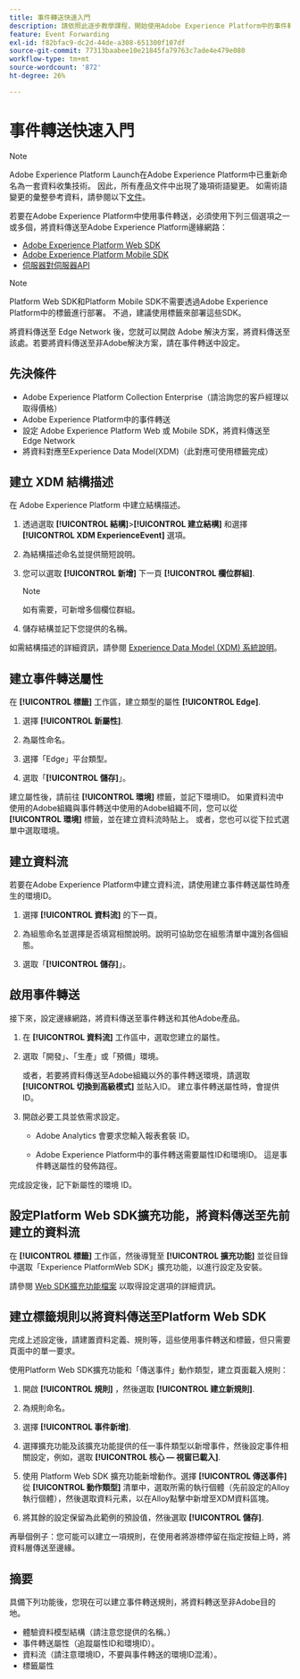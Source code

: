 ```yaml
---
title: 事件轉送快速入門
description: 請依照此逐步教學課程，開始使用Adobe Experience Platform中的事件轉送。
feature: Event Forwarding
exl-id: f82bfac9-dc2d-44de-a308-651300f107df
source-git-commit: 77313baabee10e21845fa79763c7ade4e479e080
workflow-type: tm+mt
source-wordcount: '872'
ht-degree: 26%

---
```


# 事件轉送快速入門

>[!NOTE]
>
>Adobe Experience Platform Launch在Adobe Experience Platform中已重新命名為一套資料收集技術。 因此，所有產品文件中出現了幾項術語變更。 如需術語變更的彙整參考資料，請參閱以下[文件](../../term-updates.md)。

若要在Adobe Experience Platform中使用事件轉送，必須使用下列三個選項之一或多個，將資料傳送至Adobe Experience Platform邊緣網路：

* [Adobe Experience Platform Web SDK](../../extensions/web/sdk/overview.md)
* [Adobe Experience Platform Mobile SDK](https://sdkdocs.com)
* [伺服器對伺服器API](https://experienceleague.adobe.com/docs/audience-manager/user-guide/api-and-sdk-code/dcs/dcs-apis/dcs-s2s.html?lang=en)

>[!NOTE]
>Platform Web SDK和Platform Mobile SDK不需要透過Adobe Experience Platform中的標籤進行部署。 不過，建議使用標籤來部署這些SDK。

將資料傳送至 Edge Network 後，您就可以開啟 Adobe 解決方案，將資料傳送至該處。若要將資料傳送至非Adobe解決方案，請在事件轉送中設定。

## 先決條件

* Adobe Experience Platform Collection Enterprise（請洽詢您的客戶經理以取得價格）
* Adobe Experience Platform中的事件轉送
* 設定 Adobe Experience Platform Web 或 Mobile SDK，將資料傳送至 Edge Network
* 將資料對應至Experience Data Model(XDM)（此對應可使用標籤完成）

## 建立 XDM 結構描述

在 Adobe Experience Platform 中建立結構描述。

1. 透過選取 **[!UICONTROL 結構]**>**[!UICONTROL 建立結構]** 和選擇 **[!UICONTROL XDM ExperienceEvent]** 選項。

1. 為結構描述命名並提供簡短說明。

1. 您可以選取 **[!UICONTROL 新增]** 下一頁 **[!UICONTROL 欄位群組]**.

   >[!NOTE]
   >
   >如有需要，可新增多個欄位群組。

1. 儲存結構並記下您提供的名稱。

如需結構描述的詳細資訊，請參閱 [Experience Data Model (XDM) 系統說明](https://experienceleague.adobe.com/docs/experience-platform/xdm/home.html)。

## 建立事件轉送屬性

在 **[!UICONTROL 標籤]** 工作區，建立類型的屬性 **[!UICONTROL Edge]**.

1. 選擇 **[!UICONTROL 新屬性]**.

1. 為屬性命名。

1. 選擇「Edge」平台類型。

1. 選取「**[!UICONTROL 儲存]**」。

建立屬性後，請前往 **[!UICONTROL 環境]** 標籤，並記下環境ID。 如果資料流中使用的Adobe組織與事件轉送中使用的Adobe組織不同，您可以從 **[!UICONTROL 環境]** 標籤，並在建立資料流時貼上。 或者，您也可以從下拉式選單中選取環境。

## 建立資料流

若要在Adobe Experience Platform中建立資料流，請使用建立事件轉送屬性時產生的環境ID。

1. 選擇 **[!UICONTROL 資料流]** 的下一頁。

1. 為組態命名並選擇是否填寫相關說明。說明可協助您在組態清單中識別各個組態。

1. 選取「**[!UICONTROL 儲存]**」。

## 啟用事件轉送

接下來，設定邊緣網路，將資料傳送至事件轉送和其他Adobe產品。

1. 在 **[!UICONTROL 資料流]** 工作區中，選取您建立的屬性。

1. 選取「開發」、「生產」或「預備」環境。

   或者，若要將資料傳送至Adobe組織以外的事件轉送環境，請選取 **[!UICONTROL 切換到高級模式]** 並貼入ID。 建立事件轉送屬性時，會提供ID。

1. 開啟必要工具並依需求設定。

   * Adobe Analytics 會要求您輸入報表套裝 ID。

   * Adobe Experience Platform中的事件轉送需要屬性ID和環境ID。 這是事件轉送屬性的發佈路徑。

完成設定後，記下新屬性的環境 ID。

## 設定Platform Web SDK擴充功能，將資料傳送至先前建立的資料流

在 **[!UICONTROL 標籤]** 工作區，然後導覽至 **[!UICONTROL 擴充功能]** 並從目錄中選取「Experience PlatformWeb SDK」擴充功能，以進行設定及安裝。

請參閱 [Web SDK擴充功能檔案](../../extensions/web/sdk/overview.md) 以取得設定選項的詳細資訊。

## 建立標籤規則以將資料傳送至Platform Web SDK

完成上述設定後，請建置資料定義、規則等，這些使用事件轉送和標籤，但只需要頁面中的單一要求。

使用Platform Web SDK擴充功能和「傳送事件」動作類型，建立頁面載入規則：

1. 開啟 **[!UICONTROL 規則]** ，然後選取 **[!UICONTROL 建立新規則]**.

1. 為規則命名。

1. 選擇 **[!UICONTROL 事件新增]**.

1. 選擇擴充功能及該擴充功能提供的任一事件類型以新增事件，然後設定事件相關設定，例如，選取 **[!UICONTROL 核心 — 視窗已載入]**.

1. 使用 Platform Web SDK 擴充功能新增動作。選擇 **[!UICONTROL 傳送事件]** 從 **[!UICONTROL 動作類型]** 清單中，選取所需的執行個體（先前設定的Alloy執行個體），然後選取資料元素，以在Alloy點擊中新增至XDM資料區塊。

1. 將其餘的設定保留為此範例的預設值，然後選取 **[!UICONTROL 儲存]**.

再舉個例子：您可能可以建立一項規則，在使用者將游標停留在指定按鈕上時，將資料層傳送至邊緣。

## 摘要

具備下列功能後，您現在可以建立事件轉送規則，將資料轉送至非Adobe目的地。

* 體驗資料模型結構（請注意您提供的名稱。）
* 事件轉送屬性（追蹤屬性ID和環境ID）。
* 資料流（請注意環境ID，不要與事件轉送的環境ID混淆）。
* 標籤屬性
